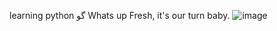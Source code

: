 learning python
گو  Whats up Fresh, it's our turn baby.
![image](https://github.com/reckful88/python/blob/master/x12.jpg)

